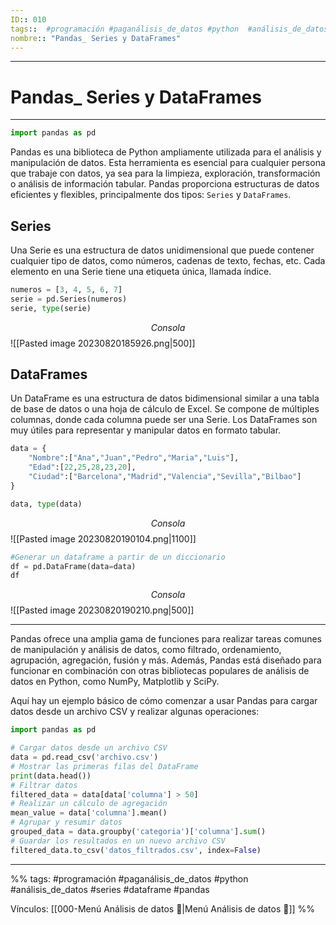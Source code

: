 ```yaml
---
ID:: 010
tags::  #programación #paganálisis_de_datos #python  #análisis_de_datos
nombre:: "Pandas_ Series y DataFrames"
---
```

___
# Pandas_ Series y DataFrames
___
```python
import pandas as pd
```
Pandas es una biblioteca de Python ampliamente utilizada para el análisis y manipulación de datos. Esta herramienta es esencial para cualquier persona que trabaje con datos, ya sea para la limpieza, exploración, transformación o análisis de información tabular. Pandas proporciona estructuras de datos eficientes y flexibles, principalmente dos tipos: ``Series`` y ``DataFrames``.

## Series
Una Serie es una estructura de datos unidimensional que puede contener cualquier tipo de datos, como números, cadenas de texto, fechas, etc. Cada elemento en una Serie tiene una etiqueta única, llamada índice.

```python
numeros = [3, 4, 5, 6, 7]
serie = pd.Series(numeros)
serie, type(serie)
```
$$Consola$$
![[Pasted image 20230820185926.png|500]]


## DataFrames
Un DataFrame es una estructura de datos bidimensional similar a una tabla de base de datos o una hoja de cálculo de Excel. Se compone de múltiples columnas, donde cada columna puede ser una Serie. Los DataFrames son muy útiles para representar y manipular datos en formato tabular.

```python
data = {
    "Nombre":["Ana","Juan","Pedro","Maria","Luis"],
    "Edad":[22,25,28,23,20],
    "Ciudad":["Barcelona","Madrid","Valencia","Sevilla","Bilbao"]
}

data, type(data)
```
$$Consola$$
![[Pasted image 20230820190104.png|1100]]

```python
#Generar un dataframe a partir de un diccionario
df = pd.DataFrame(data=data)
df
```
$$Consola$$
![[Pasted image 20230820190210.png|500]]






___

Pandas ofrece una amplia gama de funciones para realizar tareas comunes de manipulación y análisis de datos, como filtrado, ordenamiento, agrupación, agregación, fusión y más. Además, Pandas está diseñado para funcionar en combinación con otras bibliotecas populares de análisis de datos en Python, como NumPy, Matplotlib y SciPy.

Aquí hay un ejemplo básico de cómo comenzar a usar Pandas para cargar datos desde un archivo CSV y realizar algunas operaciones:

```python
import pandas as pd

# Cargar datos desde un archivo CSV
data = pd.read_csv('archivo.csv')
# Mostrar las primeras filas del DataFrame
print(data.head())
# Filtrar datos
filtered_data = data[data['columna'] > 50]
# Realizar un cálculo de agregación
mean_value = data['columna'].mean()
# Agrupar y resumir datos
grouped_data = data.groupby('categoria')['columna'].sum()
# Guardar los resultados en un nuevo archivo CSV
filtered_data.to_csv('datos_filtrados.csv', index=False)

```


___
%%
tags: #programación #paganálisis_de_datos #python #análisis_de_datos #series #dataframe #pandas

Vínculos:   [[000-Menú Análisis de datos 📃|Menú Análisis de datos 📃]] 
%%